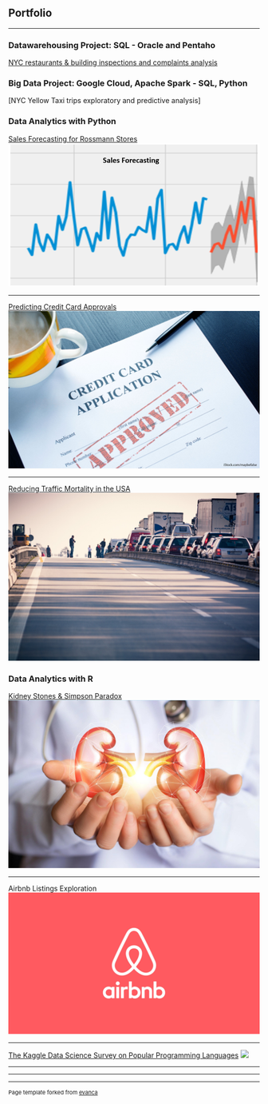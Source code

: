 ## Portfolio

---
### Datawarehousing Project: SQL - Oracle and Pentaho

[NYC restaurants & building inspections and complaints analysis](https://github.com/kieumy179/NYC-restaurants-building-inspections-and-complaints-analysis/blob/main/README.md)
 
### Big Data Project: Google Cloud, Apache Spark - SQL, Python

[NYC Yellow Taxi trips exploratory and predictive analysis]

### Data Analytics with Python 

[Sales Forecasting for Rossmann Stores](https://github.com/kieumy179/Python-Sales-Forecasting-for-Rossman-store)
<img src="images/salesforecasting.png?raw=true"/>

---

[Predicting Credit Card Approvals](https://github.com/kieumy179/Python-Predicting-Credit-Card-Approvals)
<img src="images/creditcard.jpg?raw=true"/>

---

[Reducing Traffic Mortality in the USA](https://github.com/kieumy179/Python-Reducing-Traffic-Mortality-in-the-USA)
<img src="images/trafficaccident.jpg?raw=true"/>


### Data Analytics with R
[Kidney Stones & Simpson Paradox](https://github.com/kieumy179/R-Kidney-stones-and-simpson-s-paradox)
<img src="images/kidneys.jpg?raw=true"/>

---

Airbnb Listings Exploration
<img src="images/Airbnb.jpeg?raw=true"/>

---

[The Kaggle Data Science Survey on Popular Programming Languages](https://github.com/kieumy179/R-Exploring-the-Kaggle-Data-Science-Survey)
<img src="images/coding.jpg?raw=true"/>

---





---




---
<p style="font-size:11px">Page template forked from <a href="https://github.com/evanca/quick-portfolio">evanca</a></p>
<!-- Remove above link if you don't want to attibute -->

